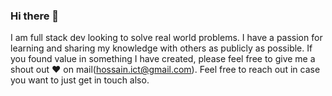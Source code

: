 ### Hi there 👋
I am full stack dev looking to solve real world problems. I have a passion for learning and sharing my knowledge with others as publicly as possible. If you found value in something I have created, please feel free to give me a shout out ♥ on mail(hossain.ict@gmail.com). Feel free to reach out in case you want to just get in touch also.

